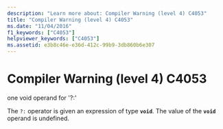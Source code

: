 ```yaml
---
description: "Learn more about: Compiler Warning (level 4) C4053"
title: "Compiler Warning (level 4) C4053"
ms.date: "11/04/2016"
f1_keywords: ["C4053"]
helpviewer_keywords: ["C4053"]
ms.assetid: e3b8c46e-e36d-412c-99b9-3db860b6e307
---
```

# Compiler Warning (level 4) C4053

one void operand for '?:'

The `?:` operator is given an expression of type **`void`**. The value of the **`void`** operand is undefined.
